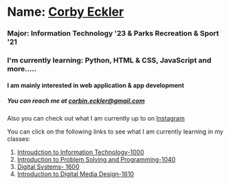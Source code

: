 # Name: [Corby Eckler](https://github.com/corbyt32/corbyt32/blob/main/IMG_1258.jpeg)
### Major: **Information Technology '23** & **Parks Recreation & Sport '21**
### I'm currently learning: Python, HTML & CSS, JavaScript and more.....
#### I am mainly interested in web application & app development
##### You can reach me at corbin.eckler@gmail.com

Also you can check out what I am currently up to on [Instagram](https://www.instagram.com/corby.trent/)

You can click on the following links to see what I am currently learning in my classes:

1. [Introudction to Information Technology-1000](https://github.com/corbyt32/corbyt32/edit/main/Readme2.md)
2. [Introduction to Problem Solving and Programming-1040](https://github.com/corbyt32/corbyt32/blob/main/Readme3.md)
3. [Digital Systems- 1600](https://github.com/corbyt32/corbyt32/blob/main/Readme4.md)
4. [Introduction to Digital Media Design-1610](https://github.com/corbyt32/corbyt32/blob/main/Readme5.md)
